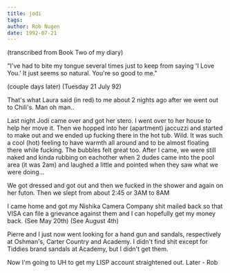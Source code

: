 ```yaml
---
title: jodi
tags: 
author: Rob Nugen
date: 1992-07-21
---
```


<p class=note>(transcribed from Book Two of my diary)

<p class=message>"I've had to bite my tongue several times just to
keep from saying 'I Love You.'  It just seems so natural.  You're so
good to me."

<p class=date>(couple days later) (Tuesday 21 July 92)

<p>That's what Laura said (in red) to me about 2 nights ago after we
went out to Chili's.  Man oh man..

<p>Last night Jodi came over and got her stero.  I went over to her
house to help her move it.  Then we hopped into her (apartment)
jaccuzzi and started to make out and we ended up fucking there in the
hot tub.  Wild.  It was such a cool (hot) feeling to have warmth all
around and to be almost floating there while fucking.  The bubbles
felt great too.  After I came, we were still naked and kinda rubbing
on eachother when 2 dudes came into the pool area (it was 2am) and
laughed a little and pointed when they saw what we were doing...

<p>We got dressed and got out and then we fucked in the shower and
again on her futon.  Then we slept from about 2:45 or 3AM to 8AM

<p>I came home and got my Nishika Camera Company shit mailed back so
that VISA can file a grievance against them and I can hopefully get my
money back.  (See May 20th) (See August 4th)

<p>Pierre and I just now went looking for a hand gun and sandals,
respectively at Oshman's, Carter Country and Academy.  I didn't find
shit except for Tiddies brand sandals at Academy, but I didn't get
them.

<p>Now I'm going to UH to get my LISP account straightened out.  Later
- Rob
